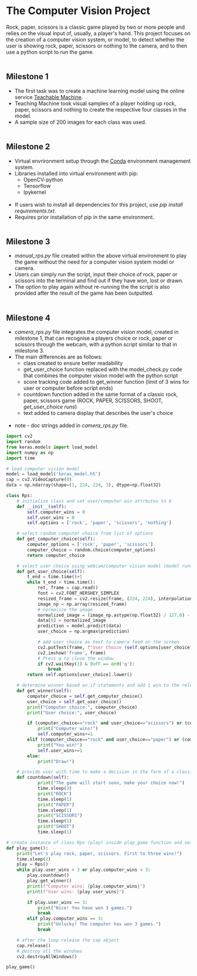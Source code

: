 # The Computer Vision Project
Rock, paper, scissors is a classic game played by two or more people and relies on the visual input of, usually, a player's hand. This project focuses on the creation of a computer vision system, or model, to detect whether the user is showing rock, paper, scissors or nothing to the camera, and to then use a python script to run the game.
<br/><br/>

## Milestone 1
- The first task was to create a machine learning model using the online service [Teachable Machine](https://teachablemachine.withgoogle.com/).
- Teaching Machine took visual samples of a player holding up rock, paper, scissors and nothing to create the respective four classes in the model.
- A sample size of 200 images for each class was used.
<br/><br/>

## Milestone 2
- Virtual envrironment setup through the [Conda](https://anaconda.org/anaconda/conda) environment management system.
- Libraries installed into virtual environment with pip:
    - OpenCV-python
    - Tensorflow
    - Ipykernel
<br/><br/>
- If users wish to install all dependencies for this project, use *pip install requirements.txt*.
- Requires prior installation of pip in the same environment.
<br/><br/>

## Milestone 3
- *manual_rps.py* file created within the above virtual environment to play the game without the need for a computer vision system model or camera. 
- Users can simply run the script, input their choice of rock, paper or scissors into the terminal and find out if they have won, lost or drawn.
- The option to play again without re-running the the script is also provided after the result of the game has been outputted.
<br/><br/>
## Milestone 4
- *camera_rps.py* file integrates the computer vision model, created in milestone 1, that can recognise a players choice or rock, paper or scissors through the webcam, with a python script similar to that in milestone 3.
- The main differences are as follows:
    - class created to ensure better readability
    - get_user_choice function replaced with the model_check.py code that combines the computer vision model with the python script
    - score tracking code added to get_winner function (limit of 3 wins for user or computer before script ends)
    - countdown function added in the same format of a classic rock, paper, scissors game (ROCK, PAPER, SCISSORS, SHOOT, *get_user_choice runs*)
    - text added to camera display that describes the user's choice
<br/><br/>
- note - doc strings added in *camera_rps.py* file.
```Python
import cv2
import random
from keras.models import load_model
import numpy as np
import time

# load computer vision model
model = load_model('keras_model.h5')
cap = cv2.VideoCapture(0)
data = np.ndarray(shape=(1, 224, 224, 3), dtype=np.float32)

class Rps:
    # initialize class and set user/computer win attrbutes to 0
    def __init__(self):
        self.computer_wins = 0
        self.user_wins = 0
        self.options = ['rock', 'paper', 'scissors', 'nothing']

    # select random computer choice from list of options
    def get_computer_choice(self):
        computer_options = ['rock', 'paper', 'scissors']
        computer_choice = random.choice(computer_options)
        return computer_choice

    # select user choice using webcam/computer vision model (model runtime limited to 1 second)
    def get_user_choice(self):
        t_end = time.time()+1
        while t_end > time.time(): 
            ret, frame = cap.read()
            font = cv2.FONT_HERSHEY_SIMPLEX
            resized_frame = cv2.resize(frame, (224, 224), interpolation = cv2.INTER_AREA)
            image_np = np.array(resized_frame)
            # normalize the image
            normalized_image = (image_np.astype(np.float32) / 127.0) - 1 
            data[0] = normalized_image
            prediction = model.predict(data)
            user_choice = np.argmax(prediction)

            # add user choice as text to camera feed on the screen
            cv2.putText(frame, f"User Choice {self.options[user_choice]} ", (50, 50), font, 1, (0, 255, 255), 2, cv2.LINE_4)
            cv2.imshow('frame', frame)
            # Press q to close the window
            if cv2.waitKey(1) & 0xFF == ord('q'):
                break
        return self.options[user_choice].lower()

    # determine winner based on if statements and add 1 win to the relevant attribute (user_wins or computer_wins)
    def get_winner(self):
        computer_choice = self.get_computer_choice()
        user_choice = self.get_user_choice()
        print("Computer choice:", computer_choice)
        print("User choice:", user_choice)

        if (computer_choice=="rock" and user_choice=="scissors") or (computer_choice=="paper" and user_choice=="rock") or (computer_choice=="scissors" and user_choice=="paper"):
            print("Computer wins!")
            self.computer_wins+=1
        elif (computer_choice=="rock" and user_choice=="paper") or (computer_choice=="paper" and user_choice=="scissors") or (computer_choice=="scissors" and user_choice=="rock"):
            print("You win!")
            self.user_wins+=1
        else:
            print("Draw!")           

    # provide user with time to make a decision in the form of a classic rock, paper, scissors countdown
    def countdown(self):
            print("The game will start soon, make your choice now!")
            time.sleep(3)
            print("ROCK")
            time.sleep(1)
            print("PAPER")
            time.sleep(1)
            print("SCISSORS")
            time.sleep(1)
            print("SHOOT")
            time.sleep(1)

# create instance of class Rps (play) inside play_game function and set limit of wins to 3 before code ends
def play_game():
    print("Let's play rock, paper, scissors. First to three wins!")
    time.sleep(2)
    play = Rps()
    while play.user_wins < 3 or play.computer_wins < 3:
        play.countdown()
        play.get_winner()
        print(f"Computer wins: {play.computer_wins}")
        print(f"User wins: {play.user_wins}")

        if play.user_wins == 3:
            print("Nice! You have won 3 games.")
            break
        elif play.computer_wins == 3:
            print("Unlucky! The computer has won 3 games.")
            break

    # after the loop release the cap object
    cap.release()
    # destroy all the windows
    cv2.destroyAllWindows()

play_game()
```